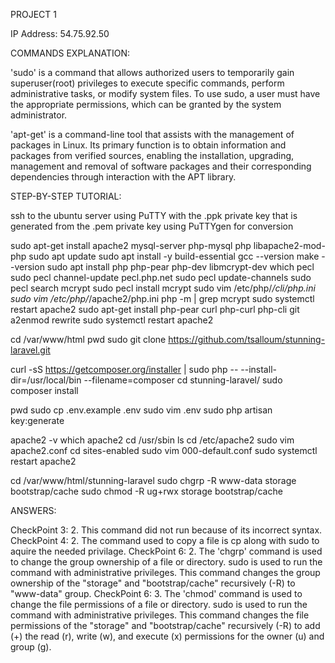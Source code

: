 PROJECT 1

IP Address: 54.75.92.50


COMMANDS EXPLANATION:

'sudo' is a command that allows authorized users to temporarily gain superuser(root) privileges to execute specific commands, perform administrative tasks, or modify system files. To use sudo, a user must have the appropriate permissions, which can be granted by the system administrator. 

'apt-get' is a command-line tool that assists with the management of packages in Linux. Its primary function is to obtain information and packages from verified sources, enabling the installation, upgrading, management and removal of software packages and their corresponding dependencies through interaction with the APT library.


STEP-BY-STEP TUTORIAL:

ssh to the ubuntu server using PuTTY with the .ppk private key that is generated from the .pem private key using PuTTYgen for conversion

sudo apt-get install apache2 mysql-server php-mysql php libapache2-mod-php
sudo apt update
sudo apt install -y build-essential
gcc --version
make --version
sudo apt install php php-pear php-dev libmcrypt-dev
which pecl 
sudo pecl channel-update pecl.php.net
sudo pecl update-channels
sudo pecl search mcrypt
sudo pecl install mcrypt
sudo vim /etc/php/*/cli/php.ini
sudo vim /etc/php/*/apache2/php.ini
php -m | grep mcrypt
sudo systemctl restart apache2
sudo apt-get install php-pear curl php-curl php-cli git
a2enmod rewrite
sudo systemctl restart apache2

cd /var/www/html
pwd
sudo git clone https://github.com/tsalloum/stunning-laravel.git

curl -sS https://getcomposer.org/installer | sudo php -- --install-dir=/usr/local/bin --filename=composer
cd stunning-laravel/
sudo composer install

pwd
sudo cp .env.example .env
sudo vim .env
sudo php artisan key:generate

apache2 -v
which apache2
cd /usr/sbin
ls
cd /etc/apache2
sudo vim apache2.conf
cd sites-enabled
sudo vim 000-default.conf
sudo systemctl restart apache2

cd /var/www/html/stunning-laravel
sudo chgrp -R www-data storage bootstrap/cache
sudo chmod -R ug+rwx storage bootstrap/cache

ANSWERS:

CheckPoint 3: 2. This command did not run because of its incorrect syntax. 
CheckPoint 4: 2. The command used to copy a file is cp along with sudo to aquire the needed privilage.
CheckPoint 6: 2. The 'chgrp' command is used to change the group ownership of a file or directory. sudo is used to run the command with administrative privileges. This command changes the group ownership of the "storage" and "bootstrap/cache" recursively (-R) to "www-data" group.
CheckPoint 6: 3. The 'chmod' command is used to change the file permissions of a file or directory. sudo is used to run the command with administrative privileges. This command changes the file permissions of the "storage" and "bootstrap/cache" recursively (-R) to add (+) the read (r), write (w), and execute (x) permissions for the owner (u) and group (g).
